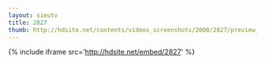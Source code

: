 ```yaml
---
layout: sieutv
title: 2827
thumb: http://hdsite.net/contents/videos_screenshots/2000/2827/preview_360p.mp4.jpg
---
```

{% include iframe src='http://hdsite.net/embed/2827' %}
 
